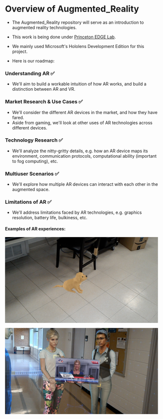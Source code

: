 # Overview of Augmented_Reality

* The Augmented_Reality repository will serve as an introduction to augmented reality technologies.
* This work is being done under [Princeton EDGE Lab](http://scenic.princeton.edu/about.php).
* We mainly used Microsoft's Hololens Development Edition for this project.

* Here is our roadmap:

### Understanding AR :white_check_mark:
* We'll aim to build a workable intuition of how AR works, and build a distinction between AR and VR.

### Market Research & Use Cases :white_check_mark:
* We'll consider the different AR devices in the market, and how they have fared.
* Aside from gaming, we'll look at other uses of AR technologies across different devices.

### Technology Research :white_check_mark:
* We'll analyze the nitty-gritty details, e.g. how an AR device maps its environment, communication protocols, computational ability (important to fog computing), etc.

### Multiuser Scenarios :white_check_mark:
* We'll explore how multiple AR devices can interact with each other in the augmented space.

### Limitations of AR :white_check_mark:
* We'll address limitations faced by AR technologies, e.g. graphics resolution, battery life, bulkiness, etc.

#### Examples of AR experiences:

![Doggo](https://github.com/dchege711/Augmented_Reality/blob/master/Images/HL_Snapshot_Doggo.jpg)

![HL_Snapshot_Close_up_Characters](https://github.com/dchege711/Augmented_Reality/blob/master/Images/HL_Snapshot_Close_up_Characters.jpg)
